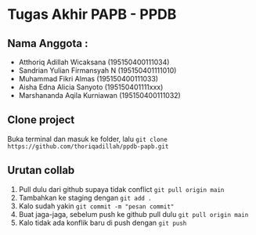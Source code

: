 # Tugas Akhir PAPB - PPDB

## Nama Anggota :
* Atthoriq Adillah Wicaksana (195150400111034)
* Sandrian Yulian Firmansyah N (195150401111010)
* Muhammad Fikri Almas (195150400111033)
* Aisha Edna Alicia Sanyoto (195150401111xxx)
* Marshananda Aqila Kurniawan (195150400111032)

## Clone project 
Buka terminal dan masuk ke folder, lalu `git clone https://github.com/thoriqadillah/ppdb-papb.git`

## Urutan collab 
1. Pull dulu dari github supaya tidak conflict `git pull origin main`
2. Tambahkan ke staging dengan `git add .`
3. Kalo sudah yakin `git commit -m "pesan commit"`
4. Buat jaga-jaga, sebelum push ke github pull dulu `git pull origin main`
5. Kalo tidak ada konflik baru di push dengan `git push`
